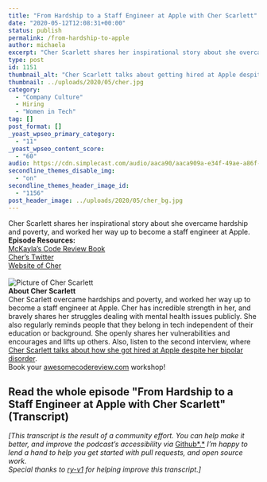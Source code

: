 ```yaml
---
title: "From Hardship to a Staff Engineer at Apple with Cher Scarlett"
date: "2020-05-12T12:08:31+00:00"
status: publish
permalink: /from-hardship-to-apple
author: michaela
excerpt: "Cher Scarlett shares her inspirational story about she overcame hardship and poverty, and worked her way up to now be a staff engineer at Apple."
type: post
id: 1151
thumbnail_alt: "Cher Scarlett talks about getting hired at Apple despite her bipolar disorder"
thumbnail: ../uploads/2020/05/cher.jpg
category:
  - "Company Culture"
  - Hiring
  - "Women in Tech"
tag: []
post_format: []
_yoast_wpseo_primary_category:
  - "11"
_yoast_wpseo_content_score:
  - "60"
audio: https://cdn.simplecast.com/audio/aaca90/aaca909a-e34f-49ae-a86f-f59e4fa807f0/ccd5a84b-e404-41ac-b860-0ab3e2bfd56e/cher-scarlett-part-1-ready_tc.mp3
secondline_themes_disable_img:
  - "on"
secondline_themes_header_image_id:
  - "1156"
post_header_image: ../uploads/2020/05/cher_bg.jpg
---
```


<div class="episode-about">
Cher Scarlett shares her inspirational story about she overcame hardship and poverty, and worked her way up to become a staff engineer at Apple.
<!--<br/> <br/>We also talk about:
<ul>
<li> BULLET POINT LIST OF TOPICS DISCUSSED</li>
<li> SECOND POINT DISCUSSED</li>
<li> THIRD POINT DISCUSSED</li>
</ul>-->
</div>
<div class=" episode-links">
<b>Episode Resources:</b><br/>
<a href="https://www.michaelagreiler.com/code-review-book/">McKayla’s Code Review Book</a><br/>
<a href="https://twitter.com/CHERdotdev">Cher’s Twitter</a><br/>
<a href="https://cher.dev/">Website of Cher</a><br/>
</div>
<br/>

<div class="row pt-2 align-items-center">
<div class="col-4 guest-picture">
<img src="../uploads/2020/05/cher.jpg" alt="Picture of Cher Scarlett"/>
</div>
<div class="col-8 guest-about">
<b>About Cher Scarlett</b><br/>
Cher Scarlett overcame hardships and poverty, and worked her way up to become a staff engineer at Apple.
Cher has incredible strength in her, and bravely shares her struggles dealing with mental health issues publicly.
She also regularly reminds people that they belong in tech independent of their education or background.
She openly shares her vulnerabilities and encourages and lifts up others. Also, listen to the second interview, where <a href="https://www.software-engineering-unlocked.com/disability-at-apple/">Cher Scarlett talks about how she got hired at Apple despite her bipolar disorder</a>.
</div>
</div>

<div class="sponsorship">
Book your <a href="https://www.michaelagreiler.com/workshops">awesomecodereview.com</a> workshop!
</div> 

## Read the whole episode "From Hardship to a Staff Engineer at Apple with Cher Scarlett" (Transcript)

_\[This transcript is the result of a community effort. You can help make it better, and improve the podcast’s accessibility via_ [Github*.*](https://github.com/mgreiler/se-unlocked/tree/master/Transcripts) _I’m happy to lend a hand to help you get started with pull requests, and open source work._  
_Special thanks to [ry-v1](https://github.com/ry-v1)_ _for helping improve this transcript.\]_

